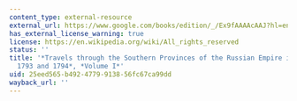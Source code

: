 ```yaml
---
content_type: external-resource
external_url: https://www.google.com/books/edition/_/Ex9fAAAAcAAJ?hl=en&gbpv=1
has_external_license_warning: true
license: https://en.wikipedia.org/wiki/All_rights_reserved
status: ''
title: '*Travels through the Southern Provinces of the Russian Empire in the Years
  1793 and 1794*, *Volume I*'
uid: 25eed565-b492-4779-9138-56fc67ca99dd
wayback_url: ''
---
```

